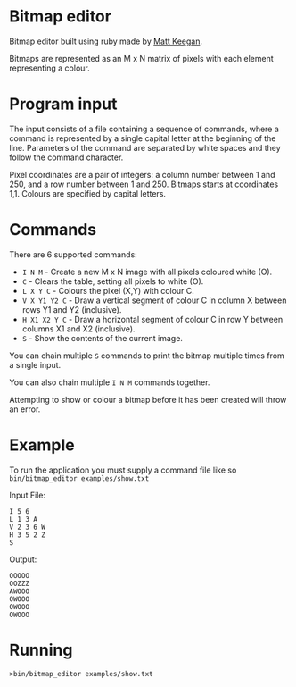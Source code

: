 # Bitmap editor

Bitmap editor built using ruby made by [Matt Keegan]("https://github.com/yobananaboy").

Bitmaps are represented as an M x N matrix of pixels with each element representing a colour.

# Program input

The input consists of a file containing a sequence of commands, where a command is represented by a single capital letter at the beginning of the line. Parameters of the command are separated by white spaces and they follow the command character.

Pixel coordinates are a pair of integers: a column number between 1 and 250, and a row number between 1 and 250. Bitmaps starts at coordinates 1,1. Colours are specified by capital letters.

# Commands

There are 6 supported commands:

* `I N M` - Create a new M x N image with all pixels coloured white (O).
* `C` - Clears the table, setting all pixels to white (O).
* `L X Y C` - Colours the pixel (X,Y) with colour C.
* `V X Y1 Y2 C` - Draw a vertical segment of colour C in column X between rows Y1 and Y2 (inclusive).
* `H X1 X2 Y C` - Draw a horizontal segment of colour C in row Y between columns X1 and X2 (inclusive).
* `S` - Show the contents of the current image.

You can chain multiple `S` commands to print the bitmap multiple times from a single input.

You can also chain multiple `I N M` commands together.

Attempting to show or colour a bitmap before it has been created will throw an error.

# Example

To run the application you must supply a command file like so `bin/bitmap_editor examples/show.txt`

Input File:
```
I 5 6
L 1 3 A
V 2 3 6 W
H 3 5 2 Z
S
```

Output:
```
OOOOO
OOZZZ
AWOOO
OWOOO
OWOOO
OWOOO

```

# Running

`>bin/bitmap_editor examples/show.txt`
